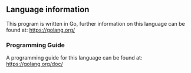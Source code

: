 <!--
TODO: Provide additional language information detailing the version and IDE used
-->
## Language information 
This program is written in Go, further information on this language can be 
found at: <https://golang.org/>

### Programming Guide 
A programming guide for this language can be found at:
<https://golang.org/doc/>
